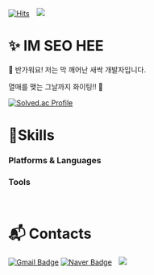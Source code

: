 [![Hits](https://hits.seeyoufarm.com/api/count/incr/badge.svg?url=https%3A%2F%2Fgithub.com%2Fseooh99&count_bg=%23A3DA79&title_bg=%2355CA5D&icon=&icon_color=%23E7E7E7&title=hits&edge_flat=false)](https://hits.seeyoufarm.com)
<img 
        src="https://img.shields.io/github/followers/seooh99?label=seooh99%20Followers&style=social"
        style="height : auto; margin-left : 10px; margin-right : 10px;"/>

# ✨ IM SEO HEE

🌱 반가워요! 저는 막 깨어난 새싹 개발자입니다.

열매를 맺는 그날까지 화이팅!! 🍒


[![Solved.ac Profile](http://mazassumnida.wtf/api/v2/generate_badge?boj=tjgml212)](https://solved.ac/tjgml212/)


# 💪Skills

### Platforms & Languages


### Tools

<br/>

# :mailbox_with_mail: Contacts


[![Gmail Badge](https://img.shields.io/badge/Gmail-d14836?style=flat-square&logo=Gmail&logoColor=white&link=mailto:seooh212@gmail.com)](mailto:seooh212@gmail.com)
[![Naver Badge](https://img.shields.io/badge/Naver-03C75A?style=flat-square&logo=Naver&logoColor=white&link=mailto:tg0212@naver.com)](mailto:tg0212@naver.com)
<a href="https://instagram.com/sh_2.12_">
    <img 
        src="http://img.shields.io/badge/-Instagram-black?style=flat&logo=Instagram&link=https://instagram.com/sh_2.12_/"
        style="height : auto; margin-left : 10px; margin-right : 10px;"/>
</a>

<!--
**seooh99/seooh99** is a ✨ _special_ ✨ repository because its `README.md` (this file) appears on your GitHub profile.

Here are some ideas to get you started:

- 🔭 I’m currently working on ...
- 🌱 I’m currently learning ...
- 👯 I’m looking to collaborate on ...
-  I’m looking for help with ...
- 💬 Ask me about ...
- 📫 How to reach me: ...
- 😄 Pronouns: ...
- ⚡ Fun fact: ...
-->
